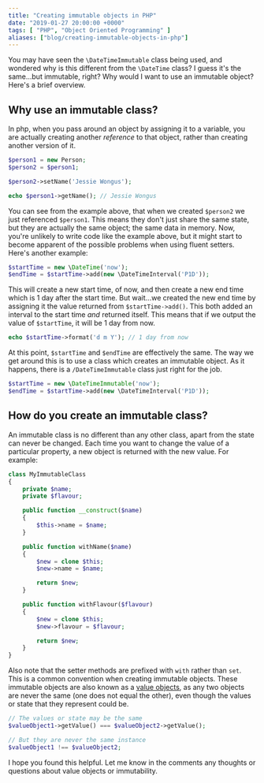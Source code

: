 ```yaml
---
title: "Creating immutable objects in PHP"
date: "2019-01-27 20:00:00 +0000"
tags: [ "PHP", "Object Oriented Programming" ]
aliases: ["blog/creating-immutable-objects-in-php"]
---
```

You may have seen the `\DateTimeImmutable` class being used, and wondered why is this different from the `\DateTime` class? I guess it's the same...but immutable, right? Why would I want to use an immutable object? Here's a brief overview.

<!--more-->

## Why use an immutable class?

In php, when you pass around an object by assigning it to a variable, you are actually creating another *reference* to that object, rather than creating another version of it.

```php
$person1 = new Person;
$person2 = $person1;

$person2->setName('Jessie Wongus');

echo $person1->getName(); // Jessie Wongus
```
You can see from the example above, that when we created `$person2` we just referenced `$person1`. This means they don't just share the same state, but they are actually the same object; the same data in memory. Now, you're unlikely to write code like the example above, but it might start to become apparent of the possible problems when using fluent setters. Here's another example:

```php
$startTime = new \DateTime('now');
$endTime = $startTime->add(new \DateTimeInterval('P1D'));
```
This will create a new start time, of now, and then create a new end time which is 1 day after the start time. But wait...we created the new end time by assigning it the value returned from `$startTime->add()`. This both added an interval to the start time *and* returned itself. This means that if we output the value of `$startTime`, it will be 1 day from now.
```php
echo $startTime->format('d m Y'); // 1 day from now
```
At this point, `$startTime` and `$endTime` are effectively the same. The way we get around this is to use a class which creates an immutable object. As it happens, there is a `/DateTimeImmutable` class just right for the job.
```php
$startTime = new \DateTimeImmutable('now');
$endTime = $startTime->add(new \DateTimeInterval('P1D'));
```
## How do you create an immutable class?
An immutable class is no different than any other class, apart from the state can never be changed. Each time you want to change the value of a particular property, a new object is returned with the new value. For example:

```php
class MyImmutableClass
{
    private $name;
    private $flavour;

    public function __construct($name)
    {
        $this->name = $name;
    }

    public function withName($name)
    {
        $new = clone $this;
        $new->name = $name;

        return $new;
    }

    public function withFlavour($flavour)
    {
        $new = clone $this;
        $new->flavour = $flavour;

        return $new;
    }
}
``` 
Also note that the setter methods are prefixed with `with` rather than `set`. This is a common convention when creating immutable objects.  These immutable objects are also known as a [value objects][1], as any two objects are never the same (one does not equal the other), even though the values or state that they represent could be.
```php
// The values or state may be the same
$valueObject1->getValue() === $valueObject2->getValue();

// But they are never the same instance
$valueObject1 !== $valueObject2;  
```
I hope you found this helpful. Let me know in the comments any thoughts or questions about value objects or immutability.

[1]: https://en.wikipedia.org/wiki/Value_object
